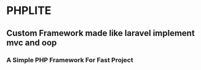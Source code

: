 # PHPLITE
## Custom Framework made like laravel implement mvc and oop 
### A Simple PHP Framework For Fast Project 


